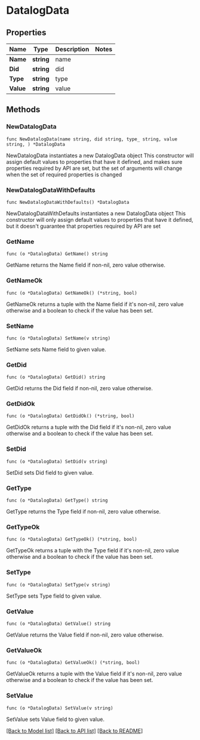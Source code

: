 # DatalogData

## Properties

Name | Type | Description | Notes
------------ | ------------- | ------------- | -------------
**Name** | **string** | name | 
**Did** | **string** | did | 
**Type** | **string** | type | 
**Value** | **string** | value | 

## Methods

### NewDatalogData

`func NewDatalogData(name string, did string, type_ string, value string, ) *DatalogData`

NewDatalogData instantiates a new DatalogData object
This constructor will assign default values to properties that have it defined,
and makes sure properties required by API are set, but the set of arguments
will change when the set of required properties is changed

### NewDatalogDataWithDefaults

`func NewDatalogDataWithDefaults() *DatalogData`

NewDatalogDataWithDefaults instantiates a new DatalogData object
This constructor will only assign default values to properties that have it defined,
but it doesn't guarantee that properties required by API are set

### GetName

`func (o *DatalogData) GetName() string`

GetName returns the Name field if non-nil, zero value otherwise.

### GetNameOk

`func (o *DatalogData) GetNameOk() (*string, bool)`

GetNameOk returns a tuple with the Name field if it's non-nil, zero value otherwise
and a boolean to check if the value has been set.

### SetName

`func (o *DatalogData) SetName(v string)`

SetName sets Name field to given value.


### GetDid

`func (o *DatalogData) GetDid() string`

GetDid returns the Did field if non-nil, zero value otherwise.

### GetDidOk

`func (o *DatalogData) GetDidOk() (*string, bool)`

GetDidOk returns a tuple with the Did field if it's non-nil, zero value otherwise
and a boolean to check if the value has been set.

### SetDid

`func (o *DatalogData) SetDid(v string)`

SetDid sets Did field to given value.


### GetType

`func (o *DatalogData) GetType() string`

GetType returns the Type field if non-nil, zero value otherwise.

### GetTypeOk

`func (o *DatalogData) GetTypeOk() (*string, bool)`

GetTypeOk returns a tuple with the Type field if it's non-nil, zero value otherwise
and a boolean to check if the value has been set.

### SetType

`func (o *DatalogData) SetType(v string)`

SetType sets Type field to given value.


### GetValue

`func (o *DatalogData) GetValue() string`

GetValue returns the Value field if non-nil, zero value otherwise.

### GetValueOk

`func (o *DatalogData) GetValueOk() (*string, bool)`

GetValueOk returns a tuple with the Value field if it's non-nil, zero value otherwise
and a boolean to check if the value has been set.

### SetValue

`func (o *DatalogData) SetValue(v string)`

SetValue sets Value field to given value.



[[Back to Model list]](../README.md#documentation-for-models) [[Back to API list]](../README.md#documentation-for-api-endpoints) [[Back to README]](../README.md)


